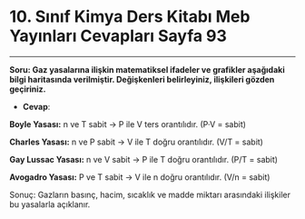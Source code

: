# 10. Sınıf Kimya Ders Kitabı Meb Yayınları Cevapları Sayfa 93

---

**Soru: Gaz yasalarına ilişkin matematiksel ifadeler ve grafikler aşağıdaki bilgi haritasında verilmiştir. Değişkenleri belirleyiniz, ilişkileri gözden geçiriniz.**

-   **Cevap**:

**Boyle Yasası:** n ve T sabit → P ile V ters orantılıdır. (P·V = sabit)

**Charles Yasası:** n ve P sabit → V ile T doğru orantılıdır. (V/T = sabit)

**Gay Lussac Yasası:** n ve V sabit → P ile T doğru orantılıdır. (P/T = sabit)

**Avogadro Yasası:** P ve T sabit → V ile n doğru orantılıdır. (V/n = sabit)

Sonuç: Gazların basınç, hacim, sıcaklık ve madde miktarı arasındaki ilişkiler bu yasalarla açıklanır.
